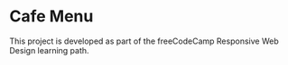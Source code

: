 # Cafe Menu
This project is developed as part of the freeCodeCamp Responsive Web Design learning path.
